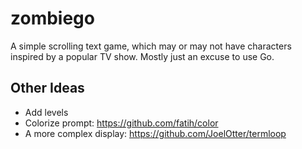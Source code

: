 # zombiego

A simple scrolling text game, which may or may not have characters inspired by a popular TV show. Mostly just an excuse to use Go.

## Other Ideas

* Add levels
* Colorize prompt: https://github.com/fatih/color
* A more complex display: https://github.com/JoelOtter/termloop 

